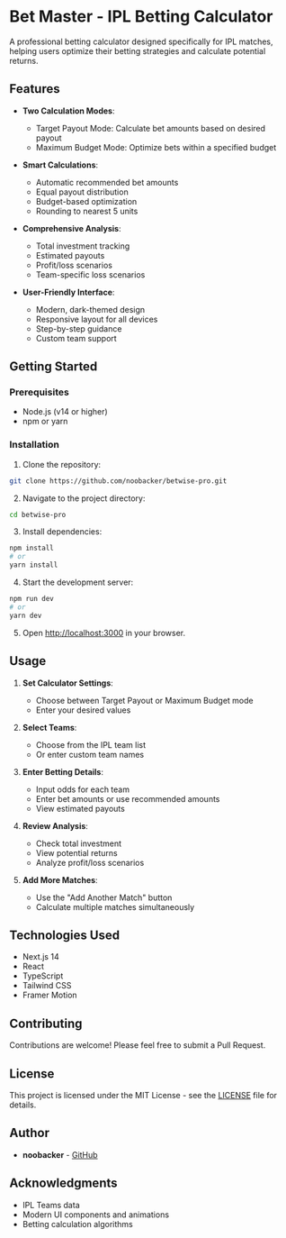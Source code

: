 # Bet Master - IPL Betting Calculator

A professional betting calculator designed specifically for IPL matches, helping users optimize their betting strategies and calculate potential returns.

## Features

- **Two Calculation Modes**:
  - Target Payout Mode: Calculate bet amounts based on desired payout
  - Maximum Budget Mode: Optimize bets within a specified budget

- **Smart Calculations**:
  - Automatic recommended bet amounts
  - Equal payout distribution
  - Budget-based optimization
  - Rounding to nearest 5 units

- **Comprehensive Analysis**:
  - Total investment tracking
  - Estimated payouts
  - Profit/loss scenarios
  - Team-specific loss scenarios

- **User-Friendly Interface**:
  - Modern, dark-themed design
  - Responsive layout for all devices
  - Step-by-step guidance
  - Custom team support

## Getting Started

### Prerequisites

- Node.js (v14 or higher)
- npm or yarn

### Installation

1. Clone the repository:
```bash
git clone https://github.com/noobacker/betwise-pro.git
```

2. Navigate to the project directory:
```bash
cd betwise-pro
```

3. Install dependencies:
```bash
npm install
# or
yarn install
```

4. Start the development server:
```bash
npm run dev
# or
yarn dev
```

5. Open [http://localhost:3000](http://localhost:3000) in your browser.

## Usage

1. **Set Calculator Settings**:
   - Choose between Target Payout or Maximum Budget mode
   - Enter your desired values

2. **Select Teams**:
   - Choose from the IPL team list
   - Or enter custom team names

3. **Enter Betting Details**:
   - Input odds for each team
   - Enter bet amounts or use recommended amounts
   - View estimated payouts

4. **Review Analysis**:
   - Check total investment
   - View potential returns
   - Analyze profit/loss scenarios

5. **Add More Matches**:
   - Use the "Add Another Match" button
   - Calculate multiple matches simultaneously

## Technologies Used

- Next.js 14
- React
- TypeScript
- Tailwind CSS
- Framer Motion

## Contributing

Contributions are welcome! Please feel free to submit a Pull Request.

## License

This project is licensed under the MIT License - see the [LICENSE](LICENSE) file for details.

## Author

- **noobacker** - [GitHub](https://github.com/noobacker)

## Acknowledgments

- IPL Teams data
- Modern UI components and animations
- Betting calculation algorithms
